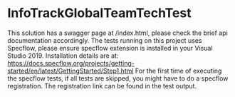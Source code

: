 # InfoTrackGlobalTeamTechTest
This solution has a swagger page at /index.html, please check the brief api documentation accordingly.
The tests running on this project uses Specflow, please ensure specflow extension is installed in your Visual Studio 2019. 
Installation details are at: https://docs.specflow.org/projects/getting-started/en/latest/GettingStarted/Step1.html
For the first time of executing the specflow tests, if all tests are skipped, you might have to do a specflow registration.
The registration link can be found in the test output.

